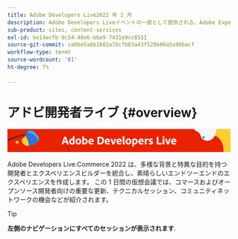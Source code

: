 ```yaml
---
title: Adobe Developers Live2022 年 2 月
description: Adobe Developers Liveイベントの一部として提供される、Adobe Experience Manager Sitesのビデオとチュートリアルのコレクションです。
sub-product: sites, content-services
exl-id: be14ecfb-9c54-48e6-b6e9-7431e9cc8551
source-git-commit: ca06e5a8b1602a7bcfb83a43f529680a5a96bacf
workflow-type: tm+mt
source-wordcount: '81'
ht-degree: 7%

---
```


# アドビ開発者ライブ {#overview}

<img alt="アドビ開発者ライブ" src="./../../assets/adl.png" />

Adobe Developers Live:Commerce 2022 は、多様な背景と特異な目的を持つ開発者とエクスペリエンスビルダーを統合し、素晴らしいエンドツーエンドのエクスペリエンスを作成します。 この 1 日間の仮想会議では、コマースおよびオープンソース開発者向けの重要な更新、テクニカルセッション、コミュニティネットワークの機会などが紹介されます。

<!-- 
## Highlights

<table>
  <tr>
   <td>
      <a href="headless.md">
      <img alt="Headless Sites" src="assets/mathias.png"/>
      </a>
      <div>
         <a href="headless.md"><strong>Headless Sites</strong></a>         
         <br/><em>with Mathias Siegel, Principal Product Manager, AEM Sites</em>
      </div>
      <p>
        <br/>
         With GraphQL for Content Fragments available for AEM 6.5 and Adobe Experience Manager as a Cloud Service, let’s explore how Adobe Experience Manager can be used as a headless CMS.
      </p>
     </td>   
     <td>
      <a href="aep-integration.md">
      <img alt="Overview of Adobe Experience Platform integration" src="assets/eric.png"/>
      </a>
      <div>
         <a href="aep-integration.md"><strong>Overview of Adobe Experience Platform integration</strong></a>
         <br/><em>with Eric Knee, Principal Enterprise Solution Architect</em>
      </div>
      <p>
        <br/>
         This session will give you an overall view of different ways that Adobe Experience Platform can integrate within your ecosystem and things to consider when planning the integration work.
      </p>
   </td>
   </td>
     <td>
      <a href="pdf-services-api.md">
      <img alt="Generating documents and capturing e-signatures in your apps using Adobe Sign API" src="assets/ben.png"/>
      </a>
      <div>
         <a href="pdf-services-api.md"><strong>Generating documents and capturing e-signatures in your apps using Adobe Sign API</strong></a>
         <br/><em>with Ben Vanderberg, Principal Developer Evangelist</em>
      </div>
      <p>
        <br/>
         Adobe Document Generation API is a powerful document creation service driven by Microsoft Word templates merged with your data. When combined with Adobe Sign API, developers have an easy way to generate dynamic documents ready to be processed through the Sign workflow.
      </p>
   </td> 
  </tr>
</table>
-->

>[!TIP]
>
>**左側のナビゲーションにすべてのセッションが表示されます**.
